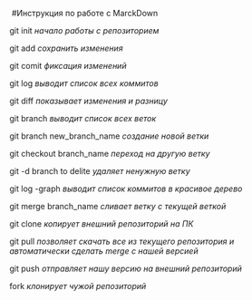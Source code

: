  #Инструкция по работе с MarckDown

git init
*начало работы с репозиторием*

git add
*сохранить изменения* 

git comit
*фиксация изменений*

git log
*выводит список всех коммитов*

git diff
*показывает изменения и разницу*

git branch
*выводит список всех веток*

git branch new_branch_name
*создание новой ветки*

git checkout branch_name
*переход на другую ветку*

git -d branch to delite
*удаляет ненужную ветку*

git log -graph
*выводит список коммитов в красивое дерево*

git merge branch_name
*сливает ветку с текущей веткой*

git clone
*копирует внешний репозиторий на ПК*

git pull
*позволяет скачать все из текущего репозитория и автоматически сделать merge с нашей версией*

git push
*отправляет нашу версию на внешний репозиторий*

fork
*клонирует чужой репозиторий*